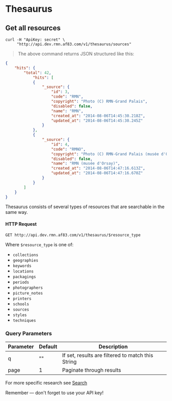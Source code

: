 # Thesaurus

## Get all resources

```shell
curl -H "ApiKey: secret" \
     "http://api.dev.rmn.af83.com/v1/thesaurus/sources"
```

> The above command returns JSON structured like this:

```json
{
    "hits": {
        "total": 42,
            "hits": [
            {
                "_source": {
                    "id": 3,
                    "code": "RMN",
                    "copyright": "Photo (C) RMN-Grand Palais",
                    "disabled": false,
                    "name": "RMN",
                    "created_at": "2014-08-06T14:45:30.218Z",
                    "updated_at": "2014-08-06T14:45:30.245Z"
                }
            },
            {
                "_source": {
                    "id": 4,
                    "code": "RMNO",
                    "copyright": "Photo (C) RMN-Grand Palais (musée d'Orsay)",
                    "disabled": false,
                    "name": "RMN (musée d'Orsay)",
                    "created_at": "2014-08-06T14:47:16.613Z",
                    "updated_at": "2014-08-06T14:47:16.670Z"
                }
            }
        ]
    }
}
```

Thesaurus consists of several types of resources that are searchable in the same way.

#### HTTP Request

`GET http://api.dev.rmn.af83.com/v1/thesaurus/$resource_type`

Where ```$resource_type``` is one of:

- ```collections```
- ```geographies```
- ```keywords```
- ```locations```
- ```packagings```
- ```periods```
- ```photographers```
- ```picture_notes```
- ```printers```
- ```schools```
- ```sources```
- ```styles```
- ```techniques```

### Query Parameters

Parameter | Default | Description
--------- | ------- | -----------
q         | ""      | If set, results are filtered to match this String
page      | 1       | Paginate through results

For more specific research see [Search](/?shell#search)

<aside class="success">
Remember — don't forget to use your API key!
</aside>
